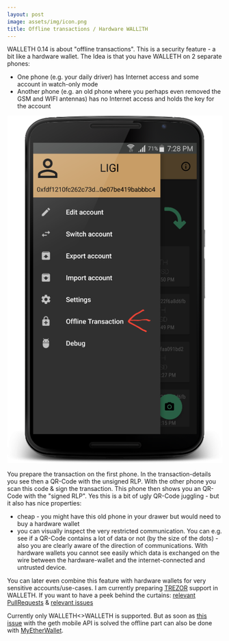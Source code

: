 ```yaml
---
layout: post
image: assets/img/icon.png
title: Offline transactions / Hardware WALLΞTH
---
```


WALLETH 0.14 is about "offline transactions". This is a security feature - a bit like a hardware wallet.
The Idea is that you have WALLETH on 2 separate phones:

 * One phone (e.g. your daily driver) has Internet access and some account in watch-only mode
 * Another phone (e.g. an old phone where you perhaps even removed the GSM and WIFI antennas) has no Internet access and holds the key for the account

 ![](/assets/img/news/offline_transactions.png)

 You prepare the transaction on the first phone. In the transaction-details you see then a QR-Code with the unsigned RLP. With the other phone you scan this code & sign the transaction. This phone then shows you an QR-Code with the "signed RLP".
 Yes this is a bit of ugly QR-Code juggling - but it also has nice properties:

  * cheap - you might have this old phone in your drawer but would need to buy a hardware wallet
  * you can visually inspect the very restricted communication. You can e.g. see if a QR-Code contains a lot of data or not (by the size of the dots) - also you are clearly aware of the direction of communications. With hardware wallets you cannot see easily which data is exchanged on the wire between the hardware-wallet and the internet-connected and untrusted device.

You can later even combine this feature with hardware wallets for very sensitive accounts/use-cases. I am currently preparing [TREZOR](https://shop.trezor.io) support in WALLETH. If you want to have a peek behind the curtains: [relevant PullRequests](https://github.com/trezor/trezor-android/pulls?q=is%3Apr+is%3Aclosed) & [relevant issues](https://github.com/trezor/trezor-android/issues?q=is%3Aissue+is%3Aclosed)

Currently only WALLETH<>WALLETH is supported. But as soon as [this issue](https://github.com/ethereum/go-ethereum/issues/14599) with the geth mobile API is solved the offline part can also be done with [MyEtherWallet](https://www.myetherwallet.com).

